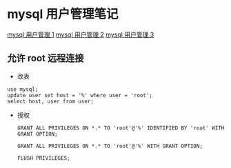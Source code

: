 # mysql 用户管理笔记

[mysql 用户管理 1](https://www.hi-linux.com/posts/61905.html)
[mysql 用户管理 2](https://www.yiibai.com/mysql/create-user.html)
[mysql 用户管理 3](https://github.com/Laradock/laradock.git)

## 允许 root 远程连接

- 改表

```
use mysql;
update user set host = '%' where user = 'root';
select host, user from user;
```

- 授权

  ```
  GRANT ALL PRIVILEGES ON *.* TO 'root'@'%' IDENTIFIED BY 'root' WITH GRANT OPTION;
  ```

  ```
  GRANT ALL PRIVILEGES ON *.* TO 'root'@'%' WITH GRANT OPTION;

  FLUSH PRIVILEGES;
  ```
